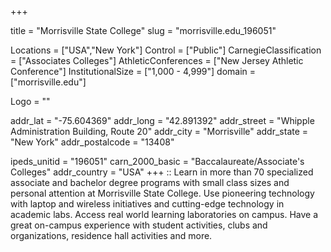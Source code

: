 
+++

title = "Morrisville State College"
slug = "morrisville.edu_196051"

Locations = ["USA","New York"]
Control = ["Public"]
CarnegieClassification = ["Associates Colleges"]
AthleticConferences = ["New Jersey Athletic Conference"]
InstitutionalSize = ["1,000 - 4,999"]
domain = ["morrisville.edu"]

Logo = ""

addr_lat = "-75.604369"
addr_long = "42.891392"
addr_street = "Whipple Administration Building, Route 20"
addr_city = "Morrisville"
addr_state = "New York"
addr_postalcode = "13408"

ipeds_unitid = "196051"
carn_2000_basic = "Baccalaureate/Associate's Colleges"
addr_country = "USA"
+++
     :: Learn in more than 70 specialized associate and bachelor degree programs with small class sizes and personal attention at Morrisville State College. Use pioneering technology with laptop and wireless initiatives and cutting-edge technology in academic labs. Access real world learning laboratories on campus. Have a great on-campus experience with student activities, clubs and organizations, residence hall activities and more.
